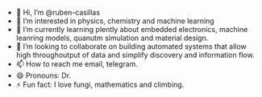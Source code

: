 - 👋 Hi, I’m @ruben-casillas
- 👀 I’m interested in physics, chemistry and machine learning
- 🌱 I’m currently learning plently about embedded electronics, machine leanring models, quanutm simulation and material design. 
- 💞️ I’m looking to collaborate on building automated systems that allow high throughoutput of data and simplify discovery and information flow. 
- 📫 How to reach me email, telegram. 
- 😄 Pronouns: Dr. 
- ⚡ Fun fact: I love fungi, mathematics and climbing. 

<!---
ruben-casillas/ruben-casillas is a ✨ special ✨ repository because its `README.md` (this file) appears on your GitHub profile.
You can click the Preview link to take a look at your changes.
--->
